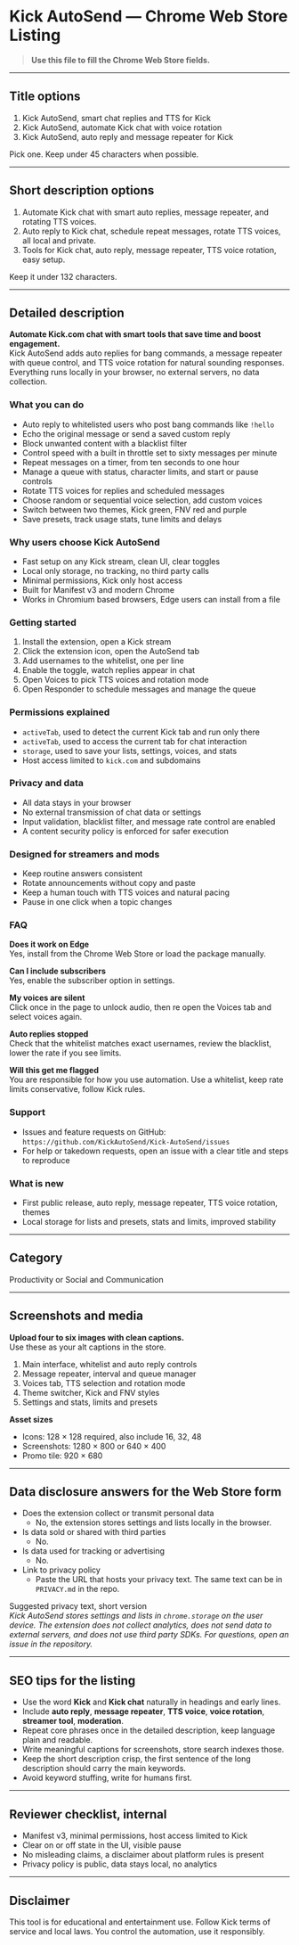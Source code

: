 # Kick AutoSend — Chrome Web Store Listing

> **Use this file to fill the Chrome Web Store fields.**  


---

## Title options

1) Kick AutoSend, smart chat replies and TTS for Kick  
2) Kick AutoSend, automate Kick chat with voice rotation  
3) Kick AutoSend, auto reply and message repeater for Kick

Pick one. Keep under 45 characters when possible.

---

## Short description options

1) Automate Kick chat with smart auto replies, message repeater, and rotating TTS voices.  
2) Auto reply to Kick chat, schedule repeat messages, rotate TTS voices, all local and private.  
3) Tools for Kick chat, auto reply, message repeater, TTS voice rotation, easy setup.

Keep it under 132 characters.

---

## Detailed description

**Automate Kick.com chat with smart tools that save time and boost engagement.**  
Kick AutoSend adds auto replies for bang commands, a message repeater with queue control, and TTS voice rotation for natural sounding responses. Everything runs locally in your browser, no external servers, no data collection.

### What you can do
* Auto reply to whitelisted users who post bang commands like `!hello`  
* Echo the original message or send a saved custom reply  
* Block unwanted content with a blacklist filter  
* Control speed with a built in throttle set to sixty messages per minute  
* Repeat messages on a timer, from ten seconds to one hour  
* Manage a queue with status, character limits, and start or pause controls  
* Rotate TTS voices for replies and scheduled messages  
* Choose random or sequential voice selection, add custom voices  
* Switch between two themes, Kick green, FNV red and purple  
* Save presets, track usage stats, tune limits and delays

### Why users choose Kick AutoSend
* Fast setup on any Kick stream, clean UI, clear toggles  
* Local only storage, no tracking, no third party calls  
* Minimal permissions, Kick only host access  
* Built for Manifest v3 and modern Chrome  
* Works in Chromium based browsers, Edge users can install from a file

### Getting started
1) Install the extension, open a Kick stream  
2) Click the extension icon, open the AutoSend tab  
3) Add usernames to the whitelist, one per line  
4) Enable the toggle, watch replies appear in chat  
5) Open Voices to pick TTS voices and rotation mode  
6) Open Responder to schedule messages and manage the queue

### Permissions explained
* `activeTab`, used to detect the current Kick tab and run only there  
* `activeTab`, used to access the current tab for chat interaction  
* `storage`, used to save your lists, settings, voices, and stats  
* Host access limited to `kick.com` and subdomains

### Privacy and data
* All data stays in your browser  
* No external transmission of chat data or settings  
* Input validation, blacklist filter, and message rate control are enabled  
* A content security policy is enforced for safer execution

### Designed for streamers and mods
* Keep routine answers consistent  
* Rotate announcements without copy and paste  
* Keep a human touch with TTS voices and natural pacing  
* Pause in one click when a topic changes

### FAQ

**Does it work on Edge**  
Yes, install from the Chrome Web Store or load the package manually.

**Can I include subscribers**  
Yes, enable the subscriber option in settings.

**My voices are silent**  
Click once in the page to unlock audio, then re open the Voices tab and select voices again.

**Auto replies stopped**  
Check that the whitelist matches exact usernames, review the blacklist, lower the rate if you see limits.

**Will this get me flagged**  
You are responsible for how you use automation. Use a whitelist, keep rate limits conservative, follow Kick rules.

### Support
* Issues and feature requests on GitHub: `https://github.com/KickAutoSend/Kick-AutoSend/issues`
* For help or takedown requests, open an issue with a clear title and steps to reproduce

### What is new
* First public release, auto reply, message repeater, TTS voice rotation, themes  
* Local storage for lists and presets, stats and limits, improved stability

---

## Category

Productivity or Social and Communication

---

## Screenshots and media

**Upload four to six images with clean captions.**  
Use these as your alt captions in the store.

1) Main interface, whitelist and auto reply controls  
2) Message repeater, interval and queue manager  
3) Voices tab, TTS selection and rotation mode  
4) Theme switcher, Kick and FNV styles  
5) Settings and stats, limits and presets

**Asset sizes**  
* Icons: 128 × 128 required, also include 16, 32, 48  
* Screenshots: 1280 × 800 or 640 × 400  
* Promo tile: 920 × 680

---

## Data disclosure answers for the Web Store form

* Does the extension collect or transmit personal data  
  * No, the extension stores settings and lists locally in the browser.  
* Is data sold or shared with third parties  
  * No.  
* Is data used for tracking or advertising  
  * No.  
* Link to privacy policy  
  * Paste the URL that hosts your privacy text. The same text can be in `PRIVACY.md` in the repo.

Suggested privacy text, short version  
*Kick AutoSend stores settings and lists in `chrome.storage` on the user device. The extension does not collect analytics, does not send data to external servers, and does not use third party SDKs. For questions, open an issue in the repository.*

---

## SEO tips for the listing

* Use the word **Kick** and **Kick chat** naturally in headings and early lines.  
* Include **auto reply**, **message repeater**, **TTS voice**, **voice rotation**, **streamer tool**, **moderation**.  
* Repeat core phrases once in the detailed description, keep language plain and readable.  
* Write meaningful captions for screenshots, store search indexes those.  
* Keep the short description crisp, the first sentence of the long description should carry the main keywords.  
* Avoid keyword stuffing, write for humans first.

---

## Reviewer checklist, internal

* Manifest v3, minimal permissions, host access limited to Kick  
* Clear on or off state in the UI, visible pause  
* No misleading claims, a disclaimer about platform rules is present  
* Privacy policy is public, data stays local, no analytics

---

## Disclaimer

This tool is for educational and entertainment use. Follow Kick terms of service and local laws. You control the automation, use it responsibly.
